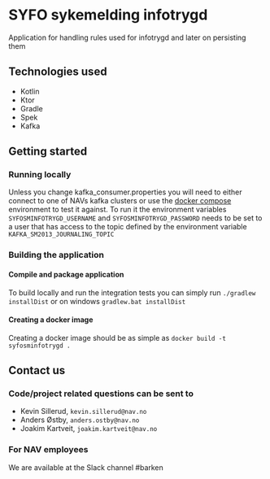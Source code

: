 # SYFO sykemelding infotrygd
Application for handling rules used for infotrygd and later on persisting them

## Technologies used
* Kotlin
* Ktor
* Gradle
* Spek
* Kafka

## Getting started
### Running locally
Unless you change kafka_consumer.properties you will need to either connect to one of NAVs kafka clusters or use the
[docker compose](https://github.com/navikt/navkafka-docker-compose) environment to test it against. To run it the
environment variables `SYFOSMINFOTRYGD_USERNAME` and `SYFOSMINFOTRYGD_PASSWORD` needs to be set to
a user that has access to the topic defined by the environment variable `KAFKA_SM2013_JOURNALING_TOPIC`


### Building the application
#### Compile and package application
To build locally and run the integration tests you can simply run `./gradlew installDist` or  on windows 
`gradlew.bat installDist`

#### Creating a docker image
Creating a docker image should be as simple as `docker build -t syfosminfotrygd .`


## Contact us
### Code/project related questions can be sent to
* Kevin Sillerud, `kevin.sillerud@nav.no`
* Anders Østby, `anders.ostby@nav.no`
* Joakim Kartveit, `joakim.kartveit@nav.no`

### For NAV employees
We are available at the Slack channel #barken
